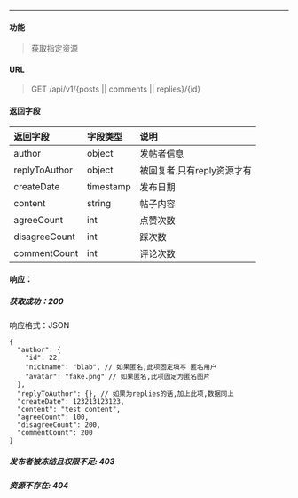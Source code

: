 -----------

#### 功能

> 获取指定资源

#### URL

> GET /api/v1/{posts || comments || replies}/{id}

#### 返回字段

|返回字段|字段类型|说明 |
|:----- |:------|:----------------------------- |
|author | object | 发帖者信息 |
|replyToAuthor | object | 被回复者,只有reply资源才有 |
|createDate | timestamp | 发布日期 |
|content | string | 帖子内容 |
|agreeCount | int | 点赞次数 |
|disagreeCount | int | 踩次数 |
|commentCount | int | 评论次数 |

#### 响应：
##### 获取成功：200
响应格式：JSON
```
{
  "author": {
    "id": 22,
    "nickname": "blab", // 如果匿名,此项固定填写 匿名用户
    "avatar": "fake.png" // 如果匿名,此项固定为匿名图片
  },
  "replyToAuthor": {}, // 如果为replies的话,加上此项,数据同上
  "createDate": 123213123123,
  "content": "test content",
  "agreeCount": 100,
  "disagreeCount": 200,
  "commentCount": 200
}
```
##### 发布者被冻结且权限不足: 403
##### 资源不存在: 404